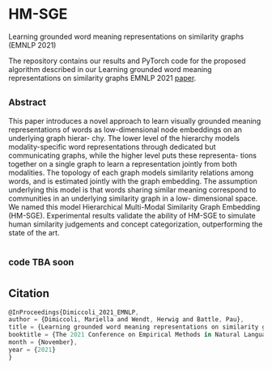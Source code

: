 # HM-SGE
Learning grounded word meaning representations on similarity graphs (EMNLP 2021)

The repository contains our results and PyTorch code for the proposed algorithm described in our Learning grounded word meaning representations on similarity graphs EMNLP 2021 [paper](https://aclanthology.org/2021.emnlp-main.391.pdf).

## <sub> Abstract </sub>
This paper introduces a novel approach to learn visually grounded meaning representations of words as low-dimensional node embeddings on an underlying graph hierar-
chy. The lower level of the hierarchy models modality-specific word representations through dedicated but communicating graphs, while the higher level puts these representa-
tions together on a single graph to learn a representation jointly from both modalities. The topology of each graph models similarity relations among words, and is estimated jointly
with the graph embedding. The assumption underlying this model is that words sharing similar meaning correspond to communities in an underlying similarity graph in a low-
dimensional space. We named this model Hierarchical Multi-Modal Similarity Graph Embedding (HM-SGE). Experimental results validate the ability of HM-SGE to simulate human
similarity judgements and concept categorization, outperforming the state of the art. 
#



## <sub> code TBA soon </sub>
#

## Citation

```js
@InProceedings{Dimiccoli_2021_EMNLP,
author = {Dimiccoli, Mariella and Wendt, Herwig and Battle, Pau},
title = {Learning grounded word meaning representations on similarity graphs},
booktitle = {The 2021 Conference on Empirical Methods in Natural Language Processing (EMNLP)},
month = {November},
year = {2021}
}
```
